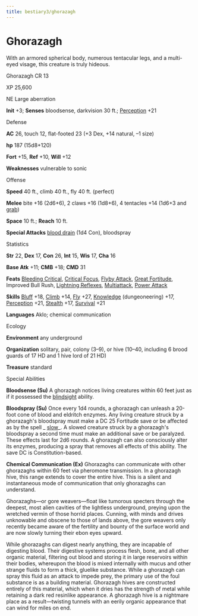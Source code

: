 ```yaml
---
title: bestiary3/ghorazagh
---
```

# Ghorazagh

With an armored spherical body, numerous tentacular legs, and a multi-eyed visage, this creature is truly hideous.

Ghorazagh CR 13

XP 25,600

NE Large aberration

**Init** +3; **Senses** bloodsense, darkvision 30 ft.; [Perception](skill_dir/perception#_perception) +21

Defense

**AC** 26, touch 12, flat-footed 23 (+3 Dex, +14 natural, –1 size)

**hp** 187 (15d8+120)

**Fort** +15, **Ref** +10, **Will** +12

**Weaknesses** vulnerable to sonic

Offense

**Speed** 40 ft., climb 40 ft., fly 40 ft. (perfect)

**Melee** bite +16 (2d6+6), 2 claws +16 (1d8+6), 4 tentacles +14 (1d6+3 and [grab](monsters/universalMonsterRules#_grab))

**Space** 10 ft.; **Reach** 10 ft.

**Special Attacks** [blood drain](monster_dir/universalMonsterRules#_blood-drain) (1d4 Con), bloodspray

Statistics

**Str** 22, **Dex** 17, **Con** 26, **Int** 15, **Wis** 17, **Cha** 16

**Base Atk** +11; **CMB** +18; **CMD** 31

**Feats** [Bleeding Critical](feats#_bleeding-critical), [Critical Focus](feats#_critical-focus), [Flyby Attack](monsters/monsterFeats#_flyby-attack), [Great Fortitude](feats#_great-fortitude), Improved Bull Rush, [Lightning Reflexes](feats#_lightning-reflexes), [Multiattack](monster_dir/monsterFeats#_multiattack), [Power Attack](feats#_power-attack)

**Skills** [Bluff](skills/bluff#_bluff) +18, [Climb](skill_dir/climb#_climb) +14, [Fly](skills/fly#_fly) +27, [Knowledge](skill_dir/knowledge#_knowledge) (dungeoneering) +17, [Perception](skills/perception#_perception) +21, [Stealth](skill_dir/stealth#_stealth) +17, [Survival](skills/survival#_survival) +21

**Languages** Aklo; chemical communication

Ecology

**Environment** any underground

**Organization** solitary, pair, colony (3–9), or hive (10–40, including 6 brood guards of 17 HD and 1 hive lord of 21 HD)

**Treasure** standard

Special Abilities

**Bloodsense (Su)** A ghorazagh notices living creatures within 60 feet just as if it possessed the [blindsight](monster_dir/universalMonsterRules#_blindsight) ability.

**Bloodspray (Su)** Once every 1d4 rounds, a ghorazagh can unleash a 20-foot cone of blood and eldritch enzymes. Any living creature struck by a ghorazagh's bloodspray must make a DC 25 Fortitude save or be affected as by the spell _ [slow](spells/slow#_slow)_. A slowed creature struck by a ghorazagh's bloodspray a second time must make an additional save or be paralyzed. These effects last for 2d6 rounds. A ghorazagh can also consciously alter its enzymes, producing a spray that removes all effects of this ability. The save DC is Constitution-based.

**Chemical Communication (Ex)** Ghorazaghs can communicate with other ghorazaghs within 60 feet via pheromone transmission. In a ghorazagh hive, this range extends to cover the entire hive. This is a silent and instantaneous mode of communication that only ghorazaghs can understand.

Ghorazaghs—or gore weavers—float like tumorous specters through the deepest, most alien cavities of the lightless underground, preying upon the wretched vermin of those horrid places. Cunning, with minds and drives unknowable and obscene to those of lands above, the gore weavers only recently became aware of the fertility and bounty of the surface world and are now slowly turning their ebon eyes upward.

While ghorazaghs can digest nearly anything, they are incapable of digesting blood. Their digestive systems process flesh, bone, and all other organic material, filtering out blood and storing it in large reservoirs within their bodies, whereupon the blood is mixed internally with mucus and other strange fluids to form a thick, gluelike substance. While a ghorazagh can spray this fluid as an attack to impede prey, the primary use of the foul substance is as a building material. Ghorazagh hives are constructed entirely of this material, which when it dries has the strength of metal while retaining a dark red resinlike appearance. A ghorazagh hive is a nightmare place as a result—twisting tunnels with an eerily organic appearance that can wind for miles on end.

